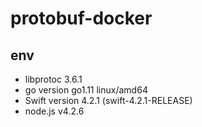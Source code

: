 # protobuf-docker

## env
- libprotoc 3.6.1
- go version go1.11 linux/amd64
- Swift version 4.2.1 (swift-4.2.1-RELEASE)
- node.js v4.2.6